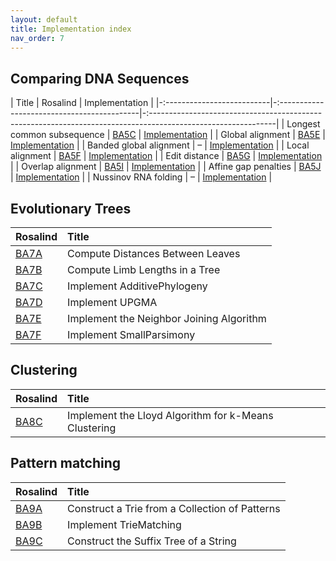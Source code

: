 ```yaml
---
layout: default
title: Implementation index
nav_order: 7
---
```


## Comparing DNA Sequences

| Title                      | Rosalind                                    | Implementation                                                                                                |
|-:--------------------------|-:-------------------------------------------|-:-------------------------------------------------------------------------------------------------------------|
| Longest common subsequence | [BA5C](http://rosalind.info/problems/ba5c/) | [Implementation](https://github.com/kamilest/cst-ii-bioinformatics/blob/master/problems/BA5C/ba5c.py)         |
| Global alignment           | [BA5E](http://rosalind.info/problems/ba5e/) | [Implementation](https://github.com/kamilest/cst-ii-bioinformatics/blob/master/problems/BA5E/ba5e.py)         |
| Banded global alignment    | –                                           | [Implementation](https://github.com/kamilest/cst-ii-bioinformatics/blob/master/problems/BA5E/ba5e_banded.py)  |
| Local alignment            | [BA5F](http://rosalind.info/problems/ba5f/) | [Implementation](https://github.com/kamilest/cst-ii-bioinformatics/blob/master/problems/BA5F/ba5f.py)         |
| Edit distance              | [BA5G](http://rosalind.info/problems/ba5g/) | [Implementation](https://github.com/kamilest/cst-ii-bioinformatics/blob/master/problems/BA5G/ba5g.py)         |
| Overlap alignment          | [BA5I](http://rosalind.info/problems/ba5i/) | [Implementation](https://github.com/kamilest/cst-ii-bioinformatics/blob/master/problems/BA5I/ba5i.py)         |
| Affine gap penalties       | [BA5J](http://rosalind.info/problems/ba5j/) | [Implementation](https://github.com/kamilest/cst-ii-bioinformatics/blob/master/problems/BA5J/ba5j.py)         |
| Nussinov RNA folding       | –                                           | [Implementation](https://github.com/kamilest/cst-ii-bioinformatics/blob/master/problems/nussinov/nussinov.py) |



## Evolutionary Trees
| Rosalind | Title |
|:------|:---------|
| [BA7A](http://rosalind.info/problems/ba7a/) | Compute Distances Between Leaves |
| [BA7B](http://rosalind.info/problems/ba7b/) | Compute Limb Lengths in a Tree |
| [BA7C](http://rosalind.info/problems/ba7c/) | Implement AdditivePhylogeny |
| [BA7D](http://rosalind.info/problems/ba7d/) | Implement UPGMA |
| [BA7E](http://rosalind.info/problems/ba7e/) | Implement the Neighbor Joining Algorithm |
| [BA7F](http://rosalind.info/problems/ba7f/) | Implement SmallParsimony |

## Clustering
| Rosalind | Title |
|:---------|:------|
| [BA8C](http://rosalind.info/problems/ba8c/) | Implement the Lloyd Algorithm for k-Means Clustering |

## Pattern matching
| Rosalind | Title | 
|:---------|:------|
| [BA9A](http://rosalind.info/problems/ba9a/) | Construct a Trie from a Collection of Patterns |
| [BA9B](http://rosalind.info/problems/ba9b/) | Implement TrieMatching |
| [BA9C](http://rosalind.info/problems/ba9c/) | Construct the Suffix Tree of a String |